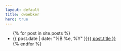 ```yaml
---
layout: default
title: cwoebker
hero: true
---
```


<div class="content" id="page">
    <div class="posts">
        <ul>
        {% for post in site.posts %}
            <li>
            <span class="date">{{ post.date | date: "%B %e, %Y" }}</span><a href="{{ post.url }}">{{ post.title }}</a>
            </li>
        {% endfor %}
        </ul>
    </div>
</div>
